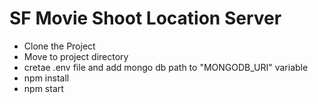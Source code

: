 # SF Movie Shoot Location Server

- Clone the Project
- Move to project directory
- cretae .env file and add mongo db path to "MONGODB_URI" variable
- npm install
- npm start